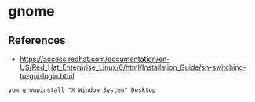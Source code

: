 # gnome

## References
* https://access.redhat.com/documentation/en-US/Red_Hat_Enterprise_Linux/6/html/Installation_Guide/sn-switching-to-gui-login.html

```
yum groupinstall "X Window System" Desktop
```
